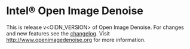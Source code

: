 Intel® Open Image Denoise
=========================

This is release v<OIDN_VERSION> of Open Image Denoise. For changes and new
features see the [changelog](CHANGELOG.md). Visit
http://www.openimagedenoise.org for more information.

